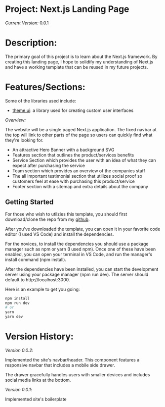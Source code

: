 # Project: Next.js Landing Page

_Current Version:_ 0.0.1

# Description:

The primary goal of this project is to learn about the Next.js framework. By
creating this landing page, I hope to solidify my understanding of Next.js and
have a working template that can be reused in my future projects.

# Features/Sections:

Some of the libraries used include:

- [theme.ui](https://theme-ui.com/): a library used for creating custom user
  interfaces

_Overview:_

The website will be a single paged Next.js application. The fixed navbar at the
top will link to other parts of the page so users can quickly find what they're
looking for.

- An attractive Hero Banner with a background SVG
- Features section that outlines the product/services benefits
- Service Section which provides the user with an idea of what they can expect
  after purchasing the service
- Team section which provides an overview of the companies staff
- The all important testimonial section that utilizes social proof so customers
  feel at ease with purchasing this product/service
- Footer section with a sitemap and extra details about the company

## Getting Started

For those who wish to utilzies this template, you should first download/clone
the repo from my [github](https://github.com/IM-Deane/nextjs-landing-page).

After you've downloaded the template, you can open it in your favorite code
editor (I used VS Code) and install the dependencies.

For the novices, to install the dependencies you should use a package manager
such as npm or yarn (I used npm). Once one of these have been enabled, you can
open your terminal in VS Code, and run the manager's install command (npm
install).

After the dependencies have been installed, you can start the development server
using your package manager (npm run dev). The server should default to
http://localhost:3000.

Here is an example to get you going:

```bash
npm install
npm run dev
# or
yarn
yarn dev
```

# Version History:

_Version 0.0.2_:

Implemented the site's navbar/header. This component features a responsive
navbar that includes a mobile side drawer.

The drawer gracefully handles users with smaller devices and includes social
media links at the bottom.

_Version 0.0.1_:

Implemented site's boilerplate
